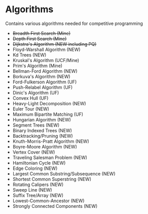 Algorithms
==========
Contains various algorithms needed for competitive programming

- ~~Breadth First Search (Mine)~~
- ~~Depth First Search (Mine)~~
- ~~Dijkstra's Algorithm (NEW including PQ)~~
- Floyd-Warshall Algorithm (NEW)
- Kd Trees (NEW)
- Kruskal's Algorithm (UCF/Mine)
- Prim's Algorithm (Mine)
- Bellman-Ford Algorithm (NEW)
- Borkuva's Algorithm (NEW)
- Ford-Fulkerson Algorithm (UF)
- Push-Relabel Algorithm (UF)
- Dinic's Algorithm (UF)
- Convex Hull (UF)
- Heavy-Light Decomposition (NEW)
- Euler Tour (NEW)
- Maximum Bipartite Matching (UF)
- Hungarian Algorithm (NEW)
- Segment Trees (NEW)
- Binary Indexed Trees (NEW)
- Backtracking/Pruning (NEW)
- Knuth-Morris-Pratt Algorithm (NEW)
- Boyre-Moore Algorithm (NEW)
- Vertex Cover (NEW)
- Traveling Salesman Problem (NEW)
- Hamiltonian Cycle (NEW)
- Edge Coloring (NEW)
- Largest Common Substring/Subsequence (NEW)
- Shortest Common Superstring (NEW)
- Rotating Calipers (NEW)
- Sweep Line (NEW)
- Suffix Tree/Array (NEW)
- Lowest-Common-Ancestor (NEW)
- Strongly Connected Components (NEW)
